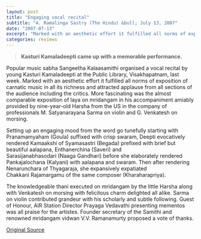 ```yaml
---
layout: post
title: "Engaging vocal recital"
subtitle: "A. Ramalinga Sastry (The Hindu) &bull; July 13, 2007"
date: "2007-07-13"
excerpt: "Marked with an aesthetic effort it fulfilled all norms of exposition of carnatic music in all its richness and attracted applause from all sections of the audience including the critics."
categories: reviews
---
```


> **Kasturi Kamaladeepti came up with a memorable performance.**

Popular music sabha Sangeetha Kalaasamithi organised a vocal recital by young Kasturi Kamaladeepti at the Public Library, Visakhapatnam, last week. Marked with an aesthetic effort it fulfilled all norms of exposition of carnatic music in all its richness and attracted applause from all sections of the audience including the critics. More fascinating was the almost comparable exposition of laya on mridangam in his accompaniment amiably provided by nine-year-old Harsha from the US in the company of professionals M. Satyanarayana Sarma on violin and G. Venkatesh on morsing.

Setting up an engaging mood from the word go tunefully starting with Pranamamyaham (Goula) suffixed with crisp swaram, Deepti
evocatively rendered Kamaakshi of Syamasastri (Begada) prefixed with brief but beautiful aalapana, Enthanerchina (Saveri) and
Sarasijanabhasodari (Naaga Gandhari) before she elaborately rendered Pankajalochana (Kalyani) with aalapana and swaram. Then after
rendering Nenarunchara of Thyagaraja, she expansively expatiated Chakkani Rajamargamu of the same composer (Kharaharapriya).

The knowledgeable thani executed on mridangam by the little Harsha along with Venkatesh on morsing with felicitous charm delighted all alike. Sarma on violin contributed grandeur with his scholarly and subtle following. Guest of Honour, AIR Station Director Prayaga Vedavathi presenting mementos was all praise for the artistes. Founder secretary of the Samithi and renowned mridangam vidwan V.V. Ramanamurty proposed a vote of thanks.

[Original Source](http://www.thehindu.com/todays-paper/tp-features/tp-fridayreview/engaging-vocal-recital/article2272988.ece)
